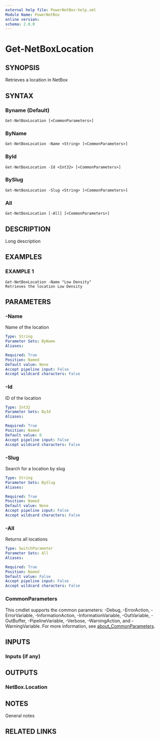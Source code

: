 ```yaml
---
external help file: PowerNetBox-help.xml
Module Name: PowerNetBox
online version:
schema: 2.0.0
---
```


# Get-NetBoxLocation

## SYNOPSIS
Retrieves a location in NetBox

## SYNTAX

### Byname (Default)
```
Get-NetBoxLocation [<CommonParameters>]
```

### ByName
```
Get-NetBoxLocation -Name <String> [<CommonParameters>]
```

### ById
```
Get-NetBoxLocation -Id <Int32> [<CommonParameters>]
```

### BySlug
```
Get-NetBoxLocation -Slug <String> [<CommonParameters>]
```

### All
```
Get-NetBoxLocation [-All] [<CommonParameters>]
```

## DESCRIPTION
Long description

## EXAMPLES

### EXAMPLE 1
```
Get-NetBoxLocation -Name "Low Density"
Retrieves the location Low Density
```

## PARAMETERS

### -Name
Name of the location

```yaml
Type: String
Parameter Sets: ByName
Aliases:

Required: True
Position: Named
Default value: None
Accept pipeline input: False
Accept wildcard characters: False
```

### -Id
ID of the location

```yaml
Type: Int32
Parameter Sets: ById
Aliases:

Required: True
Position: Named
Default value: 0
Accept pipeline input: False
Accept wildcard characters: False
```

### -Slug
Search for a location by slug

```yaml
Type: String
Parameter Sets: BySlug
Aliases:

Required: True
Position: Named
Default value: None
Accept pipeline input: False
Accept wildcard characters: False
```

### -All
Returns all locations

```yaml
Type: SwitchParameter
Parameter Sets: All
Aliases:

Required: True
Position: Named
Default value: False
Accept pipeline input: False
Accept wildcard characters: False
```

### CommonParameters
This cmdlet supports the common parameters: -Debug, -ErrorAction, -ErrorVariable, -InformationAction, -InformationVariable, -OutVariable, -OutBuffer, -PipelineVariable, -Verbose, -WarningAction, and -WarningVariable. For more information, see [about_CommonParameters](http://go.microsoft.com/fwlink/?LinkID=113216).

## INPUTS

### Inputs (if any)
## OUTPUTS

### NetBox.Location
## NOTES
General notes

## RELATED LINKS
